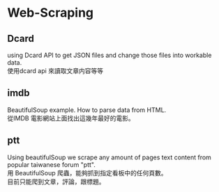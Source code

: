 # Web-Scraping

## Dcard
using Dcard API to get JSON files and change those files into workable data. <br>
使用dcard api 來讀取文章内容等等

## imdb 
BeautifulSoup example. How to parse data from HTML. <br>
從IMDB 電影網站上面找出這幾年最好的電影。

## ptt
Using beautifulSoup we scrape any amount of pages text content from popular taiwanese forum "ptt". <br>
用 BeautifulSoup 爬蟲，能夠抓到指定看板中的任何頁數。<br>
目前只能爬到文章，評論，跟標題。
